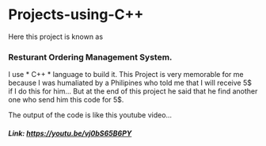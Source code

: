 # Projects-using-C++

Here this project is known as 
### Resturant Ordering Management System.
I use * C++ * language to build it.
This Project is very memorable for me because I was humaliated by a Philipines who told me that I will receive 5$ if I do this for him...
But at the end of this project he said that he find another one who send him this code for 5$.

The output of the code is like this youtube video...
##### Link: https://youtu.be/vj0bS65B6PY
